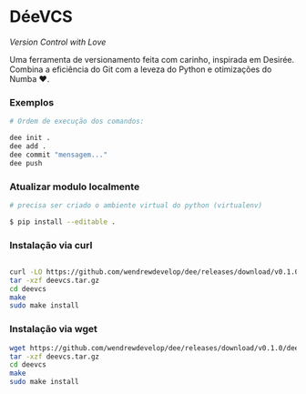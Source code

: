 # DéeVCS  
*Version Control with Love*  

Uma ferramenta de versionamento feita com carinho, inspirada em Desirée.  
Combina a eficiência do Git com a leveza do Python e otimizações do Numba ❤️.  

### Exemplos

```bash
# Ordem de execução dos comandos:

dee init .
dee add .
dee commit "mensagem..."
dee push
```

### Atualizar modulo localmente

```bash
# precisa ser criado o ambiente virtual do python (virtualenv)

$ pip install --editable .
```

### Instalação via curl
```bash

curl -LO https://github.com/wendrewdevelop/dee/releases/download/v0.1.0/deevcs.tar.gz
tar -xzf deevcs.tar.gz
cd deevcs
make
sudo make install

``` 

### Instalação via wget
```bash
wget https://github.com/wendrewdevelop/dee/releases/download/v0.1.0/deevcs.tar.gz
tar -xzf deevcs.tar.gz
cd deevcs
make
sudo make install

``` 
